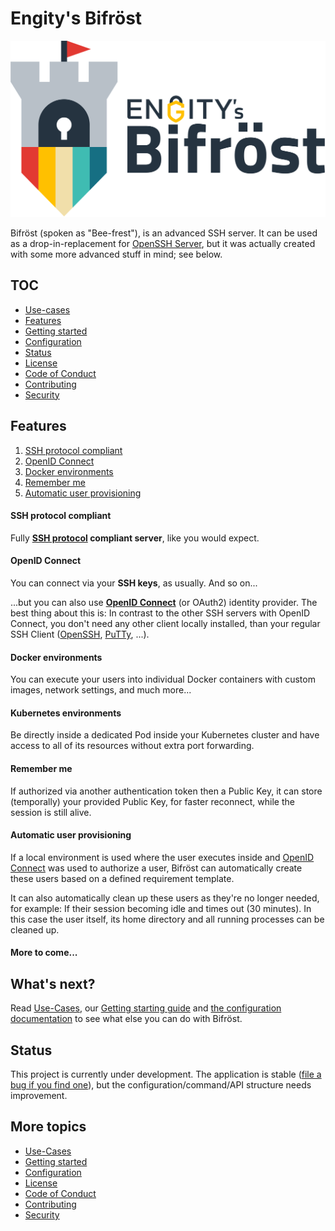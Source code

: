 # Engity's Bifröst

![Engity's Bifröst](docs/assets/logo-with-text.svg)

Bifröst (spoken as "Bee-frest"), is an advanced SSH server. It can be used as a drop-in-replacement for [OpenSSH Server](https://www.openssh.com/), but it was actually created with some more advanced stuff in mind; see below.

## TOC

* [Use-cases](https://bifroest.engity.org/usecases/)
* [Features](#features)
* [Getting started](https://bifroest.engity.org/setup/)
* [Configuration](https://bifroest.engity.org/reference/configuration/)
* [Status](#status)
* [License](LICENSE)
* [Code of Conduct](CODE_OF_CONDUCT.md)
* [Contributing](CONTRIBUTING.md)
* [Security](SECURITY.md)

## Features

1. [SSH protocol compliant](#ssh-protocol-compliant)
2. [OpenID Connect](#openid-connect)
3. [Docker environments](#docker-environments)
4. [Remember me](#remember-me)
5. [Automatic user provisioning](#automatic-user-provisioning)

#### SSH protocol compliant

Fully **[SSH protocol](https://www.rfc-editor.org/rfc/rfc4253) compliant server**, like you would expect.

#### OpenID Connect
You can connect via your **SSH keys**, as usually. And so on...

...but you can also use **[OpenID Connect](https://openid.net/)** (or OAuth2) identity provider. The best thing about this is: In contrast to the other SSH servers with OpenID Connect, you don't need any other client locally installed, than your regular SSH Client ([OpenSSH](https://www.openssh.com/), [PuTTy](https://www.putty.org/), ...).

#### Docker environments

You can execute your users into individual Docker containers with custom images, network settings, and much more...

#### Kubernetes environments

Be directly inside a dedicated Pod inside your Kubernetes cluster and have access to all of its resources without extra port forwarding.

#### Remember me

If authorized via another authentication token then a Public Key, it can store (temporally) your provided Public Key, for faster reconnect, while the session is still alive.

#### Automatic user provisioning

If a local environment is used where the user executes inside and [OpenID Connect](#openid-connect) was used to authorize a user, Bifröst can automatically create these users based on a defined requirement template.

It can also automatically clean up these users as they're no longer needed, for example: If their session becoming idle and times out (30 minutes). In this case the user itself, its home directory and all running processes can be cleaned up.

#### More to come...

## What's next?

Read [Use-Cases](https://bifroest.engity.org/usecases/), our [Getting starting guide](https://bifroest.engity.org/setup/) and [the configuration documentation](https://bifroest.engity.org/reference/configuration/) to see what else you can do with Bifröst.

## Status

This project is currently under development. The application is stable ([file a bug if you find one](https://github.com/engity-com/bifroest/issues/new/choose)), but the configuration/command/API structure needs improvement.

## More topics
* [Use-Cases](https://bifroest.engity.org/usecases/)
* [Getting started](https://bifroest.engity.org/setup/)
* [Configuration](https://bifroest.engity.org/reference/configuration/)
* [License](LICENSE)
* [Code of Conduct](CODE_OF_CONDUCT.md)
* [Contributing](CONTRIBUTING.md)
* [Security](SECURITY.md)
